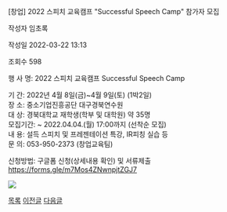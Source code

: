 



[창업] 2022 스피치 교육캠프 "Successful Speech Camp" 참가자 모집





작성자
임초록


작성일
2022-03-22 13:13


조회수
598




﻿행 사 명: 2022 스피치 교육캠프 Successful Speech Camp  


기 간: 2022년 4월 8일(금)~4월 9일(토) (1박2일)  
장 소: 중소기업진흥공단 대구경북연수원  
대 상: 경북대학교 재학생(학부 및 대학원) 약 35명  
모집기간: ~ 2022.04.04.(월) 17:00까지 (선착순 모집)  
내 용: 설득 스피치 및 프레젠테이션 특강, IR피칭 실습 등  
문 의: 053-950-2373 (창업교육팀)  
  
신청방법: 구글폼 신청(상세내용 확인) 및 서류제출  
<https://forms.gle/m7Mos4ZNwnpjtZGJ7>  
  
![](https://knu.ac.kr/wbbs/wbbs/bbs/btin/viewPic.action?appFile.file_nbr=0&appFile.doc_no=1325797&appFile.appl_no=000000&appFile.bbs_cde=1)





[목록](https://computer.knu.ac.kr/06_sub/02_sub.html?key=&keyfield=&category=&page=1&bbs_code=Site_BBS_25)
[이전글](https://computer.knu.ac.kr/06_sub/02_sub.html?bbs_cmd=view&page=1&key=&keyfield=&category=&no=3725&bbs_code=Site_BBS_25)
[다음글](https://computer.knu.ac.kr/06_sub/02_sub.html?bbs_cmd=view&page=1&key=&keyfield=&category=&no=3727&bbs_code=Site_BBS_25)




